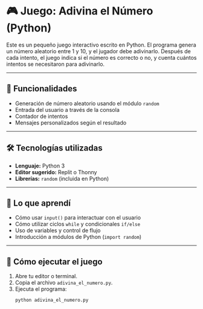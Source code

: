 # 🎮 Juego: Adivina el Número (Python)

Este es un pequeño juego interactivo escrito en Python. El programa genera un número aleatorio entre 1 y 10, y el jugador debe adivinarlo. Después de cada intento, el juego indica si el número es correcto o no, y cuenta cuántos intentos se necesitaron para adivinarlo.

---

## 📌 Funcionalidades

- Generación de número aleatorio usando el módulo `random`
- Entrada del usuario a través de la consola
- Contador de intentos
- Mensajes personalizados según el resultado

---

## 🛠️ Tecnologías utilizadas

- **Lenguaje:** Python 3
- **Editor sugerido:** Replit o Thonny
- **Librerías:** `random` (incluida en Python)

---

## 📘 Lo que aprendí

- Cómo usar `input()` para interactuar con el usuario
- Cómo utilizar ciclos `while` y condicionales `if/else`
- Uso de variables y control de flujo
- Introducción a módulos de Python (`import random`)

---

## 🚀 Cómo ejecutar el juego

1. Abre tu editor o terminal.
2. Copia el archivo `adivina_el_numero.py`.
3. Ejecuta el programa:
   ```bash
   python adivina_el_numero.py
